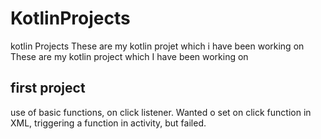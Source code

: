 # KotlinProjects
kotlin Projects
These are my kotlin projet which i have been working on
These are my kotlin project which I have been working on
 
 ## first project
use of basic functions, on click listener. Wanted o set on click function in XML, triggering a function in activity,  but failed.
